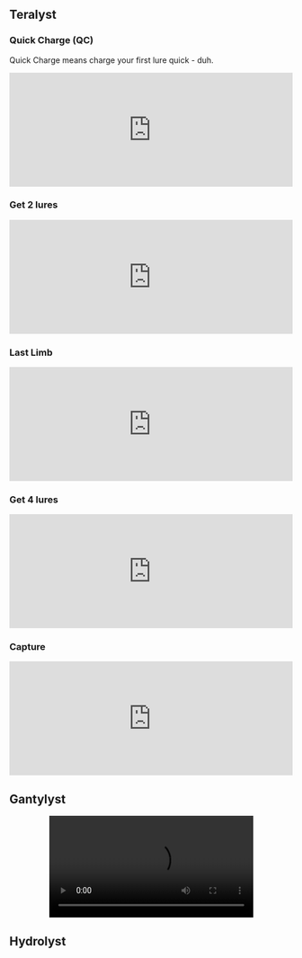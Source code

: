 
## Teralyst

### Quick Charge (QC)
Quick Charge means charge your first lure quick - duh.
<div style="padding:40.25% 0 0 0;position:relative;">
    <iframe 
        src="https://player.vimeo.com/video/862721497?badge=0&amp;autopause=0&amp;player_id=0&amp;app_id=58479"
        frameborder="0"
        style="position:absolute;top:0;left:0;width:100%;height:100%;" 
        allow="autoplay; fullscreen; picture-in-picture">
    </iframe>
</div>
<script src="https://player.vimeo.com/api/player.js"></script>

### Get 2 lures

<div style="padding:40.25% 0 0 0;position:relative;">
    <iframe 
        src="https://player.vimeo.com/video/862721209?badge=0&amp;autopause=0&amp;player_id=0&amp;app_id=58479"
        frameborder="0"
        style="position:absolute;top:0;left:0;width:100%;height:100%;" 
        allow="autoplay; fullscreen; picture-in-picture">
    </iframe>
</div>
<script src="https://player.vimeo.com/api/player.js"></script>

### Last Limb

<div style="padding:40.25% 0 0 0;position:relative;">
    <iframe 
        src="https://player.vimeo.com/video/862720969?badge=0&amp;autopause=0&amp;player_id=0&amp;app_id=58479"
        frameborder="0"
        style="position:absolute;top:0;left:0;width:100%;height:100%;" 
        allow="autoplay; fullscreen; picture-in-picture">
    </iframe>
</div>

<script src="https://player.vimeo.com/api/player.js"></script>

### Get 4 lures
<div style="padding:40.25% 0 0 0;position:relative;">
    <iframe 
        src="https://player.vimeo.com/video/862714345?badge=0&amp;autopause=0&amp;player_id=0&amp;app_id=58479"
        frameborder="0" 
        allow="autoplay; fullscreen; picture-in-picture" 
        style="position:absolute;top:0;left:0;width:100%;height:100%;" 
        title="Get 4 Lures">
    </iframe>
</div>
<script src="https://player.vimeo.com/api/player.js"></script>

### Capture
<div style="padding:40.25% 0 0 0;position:relative;">
    <iframe 
        src="https://player.vimeo.com/video/862708836?badge=0&amp;autopause=0&amp;player_id=0&amp;app_id=58479" 
        frameborder="0" 
        allow="autoplay; fullscreen; picture-in-picture" 
        style="position:absolute;top:0;left:0;width:100%;height:100%;" 
        title="Capture">
    </iframe>
</div>
<script src="https://player.vimeo.com/api/player.js"></script>

## Gantylyst
<div align='center'>
    <video src="https://video-storage-timuela.s3.ap-southeast-1.amazonaws.com/videos/Warframe+2023-09-08+20-35-49.mp4" controls width="72%"></video>
</div>

## Hydrolyst


